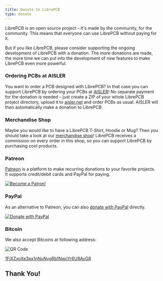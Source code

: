 ```yaml
---
title: Donate to LibrePCB
type: donate
---
```


LibrePCB is an open source project – it's made by the community, for the
community. This means that everyone can use LibrePCB without paying for it.

But if you like LibrePCB, please consider supporting the ongoing development of
LibrePCB with a donation. The more donations are made, the more time we can put
into the development of new features to make LibrePCB even more powerful.


### Ordering PCBs at AISLER

You want to order a PCB designed with LibrePCB? In that case you can support
LibrePCB by ordering your PCBs at [AISLER](https://aisler.net/partners/librepcb)!
No separate payment for the donation is needed – just create a ZIP of your whole
LibrePCB project directory, upload it to
[aisler.net](https://aisler.net/partners/librepcb) and order PCBs as usual.
AISLER will then automatically make a donation to LibrePCB.


### Merchandise Shop

Maybe you would like to have a LibrePCB T-Shirt, Hoodie or Mug? Then you should
take a look at our [merchandise shop](https://shop.spreadshirt.com/librepcb/)!
LibrePCB receives a commission on every order in this shop, so you can support
LibrePCB by purchasing cool products.


### Patreon

[Patreon](https://www.patreon.com/librepcb) is a platform to make recurring
donations to your favorite projects. It supports credit/debit cards and PayPal
for paying.

[![Become a Patron!](/img/become_a_patron_button.png)](https://www.patreon.com/bePatron?u=5128815)


### PayPal

As an alternative to Patreon, you can also
[donate with PayPal](https://www.paypal.com/cgi-bin/webscr?cmd=_s-xclick&hosted_button_id=8DQ5P4TS992Q4&source=url)
directly.

[![Donate with PayPal](/img/donate_paypal_button.gif)](https://www.paypal.com/cgi-bin/webscr?cmd=_s-xclick&hosted_button_id=8DQ5P4TS992Q4&source=url)


### Bitcoin

We also accept Bitcoins at following address:

![QR Code](/img/donate_bitcoin_qrcode.png)

[1FiXZxoXe3px1nNuNygRb1NwcYr6U8AvG8](bitcoin:1FiXZxoXe3px1nNuNygRb1NwcYr6U8AvG8)

## Thank You!
